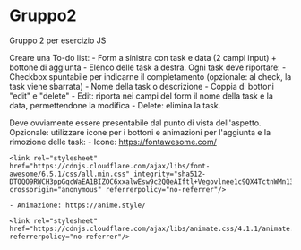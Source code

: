 # Gruppo2
Gruppo 2 per esercizio JS

Creare una To-do list:
    - Form a sinistra con task e data (2 campi input) + bottone di aggiunta
    - Elenco delle task a destra. Ogni task deve riportare:
        - Checkbox spuntabile per indicarne il completamento (opzionale: al check, la task viene sbarrata)
        - Nome della task o descrizione
        - Coppia di bottoni "edit" e "delete"
            - Edit: riporta nei campi del form il nome della task e la data, permettendone la modifica
            - Delete: elimina la task.

Deve ovviamente essere presentabile dal punto di vista dell'aspetto.
Opzionale: utilizzare icone per i bottoni e animazioni per l'aggiunta e la rimozione delle task:
    - Icone: https://fontawesome.com/

    <link rel="stylesheet" href="https://cdnjs.cloudflare.com/ajax/libs/font-awesome/6.5.1/css/all.min.css" integrity="sha512-DTOQO9RWCH3ppGqcWaEA1BIZOC6xxalwEsw9c2QQeAIftl+Vegovlnee1c9QX4TctnWMn13TZye+giMm8e2LwA==" crossorigin="anonymous" referrerpolicy="no-referrer"/>

    - Animazione: https://anime.style/

    <link rel="stylesheet" href="https://cdnjs.cloudflare.com/ajax/libs/animate.css/4.1.1/animate.min.css" referrerpolicy="no-referrer"/>